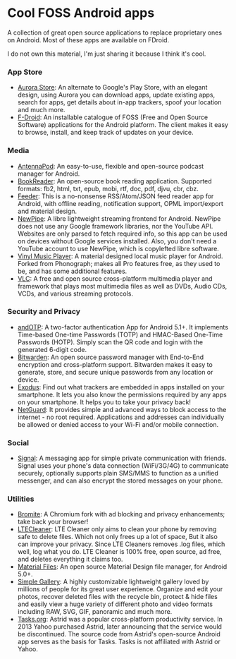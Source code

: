 # Cool FOSS Android apps
A collection of great open source applications to replace proprietary ones on Android. Most of these apps are available on FDroid.

I do not own this material, I'm just sharing it because I think it's cool.

### App Store
- [Aurora Store](https://gitlab.com/AuroraOSS/AuroraStore "Aurora Store"): An alternate to Google's Play Store, with an elegant design, using Aurora you can download apps, update existing apps, search for apps, get details about in-app trackers, spoof your location and much more.
- [F-Droid](https://f-droid.org/ "F-Droid"): An installable catalogue of FOSS (Free and Open Source Software) applications for the Android platform. The client makes it easy to browse, install, and keep track of updates on your device.

### Media
- [AntennaPod](https://github.com/AntennaPod/AntennaPod "AntennaPod"): An easy-to-use, flexible and open-source podcast manager for Android.
- [BookReader](https://gitlab.com/axet/android-book-reader "BookReader"): An open-source book reading application. Supported formats: fb2, html, txt, epub, mobi, rtf, doc, pdf, djvu, cbr, cbz.
- [Feeder](https://gitlab.com/spacecowboy/Feeder "Feeder"): This is a no-nonsense RSS/Atom/JSON feed reader app for Android, with offline reading, notification support, OPML import/export and material design.
- [NewPipe](https://github.com/TeamNewPipe/NewPipe "NewPipe"): A libre lightweight streaming frontend for Android. NewPipe does not use any Google framework libraries, nor the YouTube API. Websites are only parsed to fetch required info, so this app can be used on devices without Google services installed. Also, you don't need a YouTube account to use NewPipe, which is copylefted libre software.
- [Vinyl Music Player](https://github.com/AdrienPoupa/VinylMusicPlayer "Vinyl Music Player"): A material designed local music player for Android. Forked from Phonograph; makes all Pro features free, as they used to be, and has some additional features.
- [VLC](https://code.videolan.org/videolan/VLC-android "VLC"): A free and open source cross-platform multimedia player and framework that plays most multimedia files as well as DVDs, Audio CDs, VCDs, and various streaming protocols.

### Security and Privacy
- [andOTP](https://github.com/andOTP/andOTP "andOTP"): A two-factor authentication App for Android 5.1+. It implements Time-based One-time Passwords (TOTP) and HMAC-Based One-Time Passwords (HOTP). Simply scan the QR code and login with the generated 6-digit code.
- [Bitwarden](https://github.com/bitwarden/mobile "Bitwarden"): An open source password manager with End-to-End encryption and cross-platform support. Bitwarden makes it easy to generate, store, and secure unique passwords from any location or device.
- [Exodus](https://github.com/Exodus-Privacy/exodus-android-app "Exodus"): Find out what trackers are embedded in apps installed on your smartphone. It lets you also know the permissions required by any apps on your smartphone. It helps you to take your privacy back!
- [NetGuard](https://github.com/M66B/NetGuard "NetGuard"): It provides simple and advanced ways to block access to the internet - no root required. Applications and addresses can individually be allowed or denied access to your Wi-Fi and/or mobile connection.

### Social
- [Signal](https://github.com/signalapp/Signal-Android "Signal"): A messaging app for simple private communication with friends. Signal uses your phone's data connection (WiFi/3G/4G) to communicate securely, optionally supports plain SMS/MMS to function as a unified messenger, and can also encrypt the stored messages on your phone.

### Utilities
- [Bromite](https://github.com/bromite/bromite "Bromite"): A Chromium fork with ad blocking and privacy enhancements; take back your browser!
- [LTECleaner](https://github.com/TheRedSpy15/LTECleanerFOSS "LTECleaner"): LTE Cleaner only aims to clean your phone by removing safe to delete files. Which not only frees up a lot of space, But it also can improve your privacy. Since LTE Cleaners removes .log files, which well, log what you do. LTE Cleaner is 100% free, open source, ad free, and deletes everything it claims too.
- [Material Files](https://github.com/zhanghai/MaterialFiles "Material Files"): An open source Material Design file manager, for Android 5.0+.
- [Simple Gallery](https://github.com/SimpleMobileTools/Simple-Gallery "Simple Gallery"): A highly customizable lightweight gallery loved by millions of people for its great user experience. Organize and edit your photos, recover deleted files with the recycle bin, protect & hide files and easily view a huge variety of different photo and video formats including RAW, SVG, GIF, panoramic and much more.
- [Tasks.org](https://github.com/tasks/tasks "Tasks.org"): Astrid was a popular cross-platform productivity service. In 2013 Yahoo purchased Astrid, later announcing that the service would be discontinued. The source code from Astrid's open-source Android app serves as the basis for Tasks. Tasks is not affiliated with Astrid or Yahoo.
